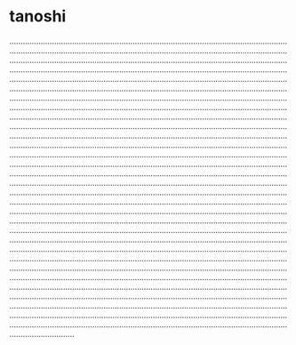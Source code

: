 # tanoshi

.................................................................................................................................................................................................................................................................................................................................................................................................................................................................................................................................................................................................................................................................................................................................................................................................................................................................................................................................................................................................................................................................................................................................................................................................................................................................................................................................................................................................................................................................................................................................................................................................................................................................................................................................................................................................................................................................................................................................................................................................................................................................................................................................................................................................................................................................................................................................................................................................................................................................................................................................................................................................................................................................................................................................................................................................................................................................................................................................................................................................................................................................................................................................................................................................................................................................................................................................................................................................................................................................................................................................................................................................................................................................................................................................................................................................................................................................................................................................................................................................................................